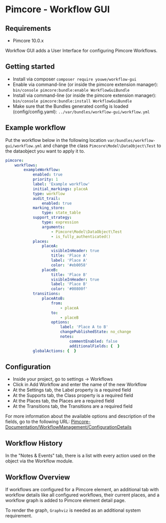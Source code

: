 # Pimcore - Workflow GUI

## Requirements
 - Pimcore 10.0.x

Workflow GUI adds a User Interface for configuring Pimcore Workflows.

## Getting started
 * Install via composer ```composer require youwe/workflow-gui```
 * Enable via command-line (or inside the pimcore extension manager): ```bin/console pimcore:bundle:enable WorkflowGuiBundle```
 * Install via command-line (or inside the pimcore extension manager): ```bin/console pimcore:bundle:install WorkflowGuiBundle```
 * Make sure that the Bundles generated config is loaded (config/config.yaml): ```../var/bundles/workflow-gui/workflow.yml```

## Example workflow
Put the workflow below in the following location ``var/bundles/workflow-gui/workflow.yml`` and change the class ``Pimcore\Model\DataObject\Test`` to the dataobject you want to apply it to.
```yaml
pimcore:
    workflows:
        exampleWorkflow:
            enabled: true
            priority: 1
            label: 'Example workflow'
            initial_markings: placeA
            type: workflow
            audit_trail:
                enabled: true
            marking_store:
                type: state_table
            support_strategy:
                type: expression
                arguments:
                    - Pimcore\Model\DataObject\Test
                    - is_fully_authenticated()
            places:
                placeA:
                    visibleInHeader: true
                    title: 'Place A'
                    label: 'Place A'
                    color: '#eb0058'
                placeB:
                    title: 'Place B'
                    visibleInHeader: true
                    label: 'Place B'
                    color: '#00800f'
            transitions:
                placeAtoB:
                    from:
                        - placeA
                    to:
                        - placeB
                    options:
                        label: 'Place A to B'
                        changePublishedState: no_change
                        notes:
                            commentEnabled: false
                            additionalFields: {  }
            globalActions: {  }

```

## Configuration

 * Inside your project, go to settings -> Workflows
 * Click in Add Workflow and enter the name of the new Workflow
 * At the Settings tab, the Label property is a required field
 * At the Supports tab, the Class property is a required field
 * At the Places tab, the Places are a required field
 * At the Transitions tab, the Transitions are a required field
 
For more information about the available options and description of the fields, go to the following URL:
[Pimcore-Documentation/WorkflowManagement/ConfigurationDetails](https://pimcore.com/docs/5.x/Development_Documentation/Workflow_Management/Configuration_Details/index.html)

## Workflow History

In the "Notes & Events" tab, there is a list with every action used on the object via the Workflow module.

## Workflow Overview

If workflows are configured for a Pimcore element, an additional tab with workflow details like all configured workflows, their current places, and a workflow graph is added to Pimcore element detail page.

To render the graph, ```Graphviz``` is needed as an additional system requirement.
